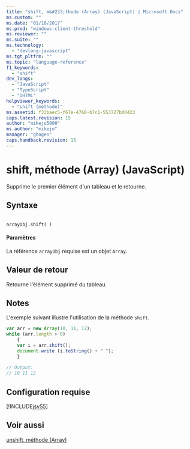 ```yaml
---
title: "shift, m&#233;thode (Array) (JavaScript) | Microsoft Docs"
ms.custom: ""
ms.date: "01/18/2017"
ms.prod: "windows-client-threshold"
ms.reviewer: ""
ms.suite: ""
ms.technology: 
  - "devlang-javascript"
ms.tgt_pltfrm: ""
ms.topic: "language-reference"
f1_keywords: 
  - "shift"
dev_langs: 
  - "JavaScript"
  - "TypeScript"
  - "DHTML"
helpviewer_keywords: 
  - "shift (méthode)"
ms.assetid: f33baec5-f67e-4760-b7c1-553727bd0423
caps.latest.revision: 15
author: "mikejo5000"
ms.author: "mikejo"
manager: "ghogen"
caps.handback.revision: 15
---
```

# shift, m&#233;thode (Array) (JavaScript)
Supprime le premier élément d'un tableau et le retourne.  
  
## Syntaxe  
  
```  
  
arrayObj.shift( )  
```  
  
#### Paramètres  
 La référence `arrayObj` requise est un objet `Array`.  
  
## Valeur de retour  
 Retourne l'élément supprimé du tableau.  
  
## Notes  
 L'exemple suivant illustre l'utilisation de la méthode `shift`.  
  
```javascript  
var arr = new Array(10, 11, 12);  
while (arr.length > 0)  
    {  
    var i = arr.shift();  
    document.write (i.toString() + " ");  
    }  
  
// Output:   
// 10 11 12  
```  
  
## Configuration requise  
 [!INCLUDE[jsv55](../../javascript/reference/includes/jsv55-md.md)]  
  
## Voir aussi  
 [unshift, méthode \(Array\)](../../javascript/reference/unshift-method-array-javascript.md)